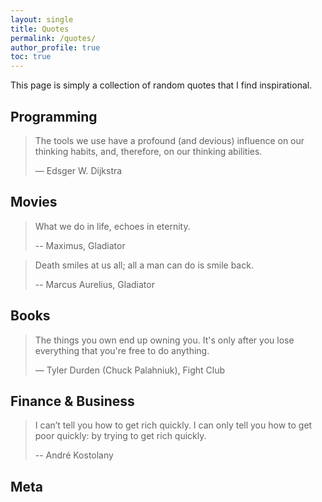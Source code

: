 ```yaml
---
layout: single
title: Quotes
permalink: /quotes/
author_profile: true
toc: true
---
```


This page is simply a collection of random quotes that I find inspirational.

## Programming

> The tools we use have a profound (and devious) influence on our thinking habits, and, therefore, on our thinking abilities.
>
> — Edsger W. Dijkstra

## Movies

> What we do in life, echoes in eternity.
>
> -- Maximus, Gladiator

> Death smiles at us all; all a man can do is smile back.
>
> -- Marcus Aurelius, Gladiator

## Books

> The things you own end up owning you. It's only after you lose everything that you're free to do anything.
>
>  ― Tyler Durden (Chuck Palahniuk), Fight Club

## Finance & Business

> I can’t tell you how to get rich quickly. I can only tell you how to get poor quickly: by trying to get rich quickly.
>
> -- André Kostolany

## Meta
